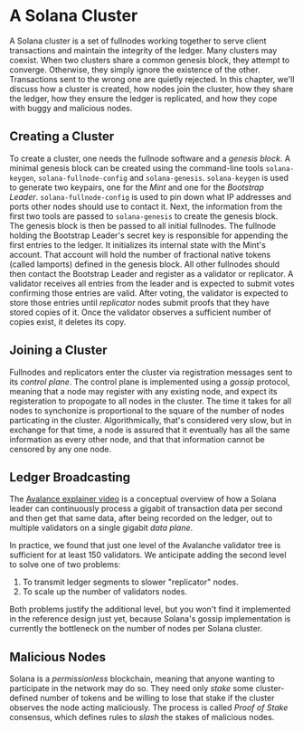 # A Solana Cluster

A Solana cluster is a set of fullnodes working together to serve client
transactions and maintain the integrity of the ledger. Many clusters may
coexist. When two clusters share a common genesis block, they attempt to
converge. Otherwise, they simply ignore the existence of the other.
Transactions sent to the wrong one are quietly rejected. In this chapter, we'll
discuss how a cluster is created, how nodes join the cluster, how they share
the ledger, how they ensure the ledger is replicated, and how they cope with
buggy and malicious nodes.

## Creating a Cluster

To create a cluster, one needs the fullnode software and a *genesis block*. A
minimal genesis block can be created using the command-line tools
`solana-keygen`, `solana-fullnode-config` and `solana-genesis`.
`solana-keygen` is used to generate two keypairs, one for the *Mint* and one
for the *Bootstrap Leader*. `solana-fullnode-config` is used to pin down what
IP addresses and ports other nodes should use to contact it. Next, the
information from the first two tools are passed to `solana-genesis` to create
the genesis block. The genesis block is then be passed to all initial
fullnodes. The fullnode holding the Bootstrap Leader's secret key is
responsible for appending the first entries to the ledger. It initializes its
internal state with the Mint's account. That account will hold the number of
fractional native tokens (called lamports) defined in the genesis block. All
other fullnodes should then contact the Bootstrap Leader and register as a
validator or replicator. A validator receives all entries from the leader and
is expected to submit votes confirming those entries are valid. After voting,
the validator is expected to store those entries until *replicator* nodes
submit proofs that they have stored copies of it. Once the validator observes a
sufficient number of copies exist, it deletes its copy.

## Joining a Cluster

Fullnodes and replicators enter the cluster via registration messages sent to
its *control plane*. The control plane is implemented using a *gossip*
protocol, meaning that a node may register with any existing node, and expect
its registeration to propogate to all nodes in the cluster. The time it takes
for all nodes to synchonize is proportional to the square of the number of
nodes particating in the cluster. Algorithmically, that's considered very slow,
but in exchange for that time, a node is assured that it eventually has all the
same information as every other node, and that that information cannot be
censored by any one node.

## Ledger Broadcasting

The [Avalance explainer video](https://www.youtube.com/watch?v=qt_gDRXHrHQ) is
a conceptual overview of how a Solana leader can continuously process a gigabit
of transaction data per second and then get that same data, after being
recorded on the ledger, out to multiple validators on a single gigabit
*data plane*.

In practice, we found that just one level of the Avalanche validator tree is
sufficient for at least 150 validators. We anticipate adding the second level
to solve one of two problems:

1. To transmit ledger segments to slower "replicator" nodes.
2. To scale up the number of validators nodes.

Both problems justify the additional level, but you won't find it implemented
in the reference design just yet, because Solana's gossip implementation is
currently the bottleneck on the number of nodes per Solana cluster.

## Malicious Nodes

Solana is a *permissionless* blockchain, meaning that anyone wanting to
participate in the network may do so. They need only *stake* some
cluster-defined number of tokens and be willing to lose that stake if the
cluster observes the node acting maliciously. The process is called *Proof of
Stake* consensus, which defines rules to *slash* the stakes of malicious nodes.
